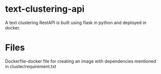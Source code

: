 # text-clustering-api
A text clustering RestAPI is built using flask in python and deployed in docker.

# Files
Dockerfile-docker file for creating an image with dependencies mentioned in cluster/requirement.txt
